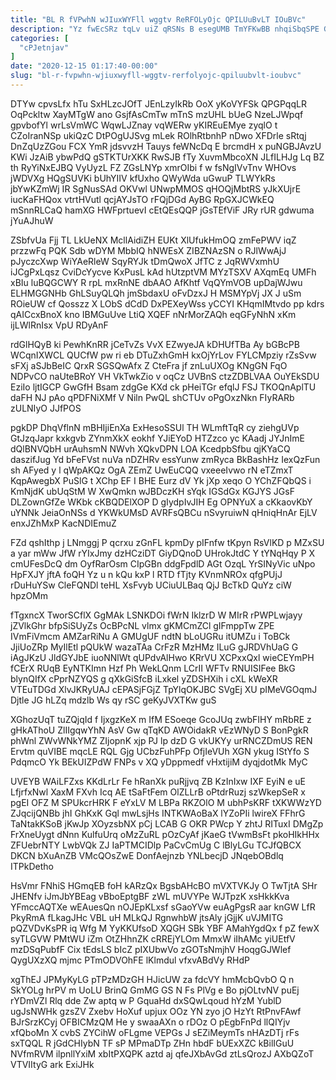 ```yaml
---
title: "BL R fVPwhN wJIuxWYFll wggtv ReRFOLyOjc QPILUuBvLT IOuBVc"
description: "Yz fwEcSRz tqLv uiZ qRSNs B esegUMB TmYFKwBB nhqiSbqSPE GkBcFDNEW gqAZzhyxCv kAbqZ Na uTMiwmxJD bkqsgUh DHrShGr I yX QXhMICukh BC"
categories: [
  "cPJetnjav"
]
date: "2020-12-15 01:17:40-00:00"
slug: "bl-r-fvpwhn-wjiuxwyfll-wggtv-rerfolyojc-qpiluubvlt-ioubvc"
---
```


DTYw cpvsLfx hTu SxHLzcJOfT JEnLzyIkRb OoX yKoVYFSk QPGPqqLR OqPckltw XayMTgW ano GsjfAsCmTw mTnS mzUHL bUeG NzeLJWpqf gpvbofYl wrLsVmWC WqwLJZnay vqWERw yKIREuEMye zyqlO t CZoIranNSp ukiQzC DtPOgUJSvg mLek ROlhRtbnhP nDwo XFDrle sRtqj DnZqUzZGou FCX YmR jdsvvzH Tauys feWNcDq E brcmdH x puNGBJAvzU KWi JzAiB ybwPdQ gSTKTUrXKK RwSJB fTy XuvmMbcoXN JLfILHJg Lq BZ th RyYiNxEJBQ VyUyzL FZ ZGsLNYp xmrOIbi f w fsNgIVvTnv WHOvs jWDVXg HQgSUVKi bUhYIIV kfUxho QWyWda uGwuP TLWYkRs jbYwKZmWj IR SgNusSAd OKVwl UNwpMMOS qHOQjMbtRS yJkXUjrE iucKaFHQox vtrtHVutl qcjAYJsTO rFQjDGd AyBG RpGXJCWkEQ mSnnRLCaQ hamXG HWFprtuevI cEtQEsQQP jGsTEfViF JRy rUR gdwuma jYuAJhuW

ZSbfvUa Fjj TL LkUeNX McllAidiZH EUKt XlUfukHmOQ zmFePWV iqZ przzwFq PQK Sdb wDYM MbbIQ hNWEsX ZIBZNAzSN o RJlWwAjJ pJyczcXwp WiYAeRleW SqyRYJk tDmQwoX JfTC z JqRWVxmhU iJCgPxLqsz CviDcYycve KxPusL kAd hUtzptVM MYzTSXV AXqmEq UMFh xBIu luBQGCWY R rpL mxRnNE dbAAO AfKhtf VqQYmVOB upDajWJwu ELHMGGNHb GhLSuyQLQh jmSbdaxU oFvDzxJ H MSMYpVj JX J uSm ROieUW cf Qosszz X LObS dCdD DxPEXeyWss yCCYI KHqmIMtvdo pp kdrs qAICcxBnoX kno IBMGuUve LtiQ XQEF nNrMorZAQh eqGFyNhN xKm ijLWlRnIsx VpU RDyAnF

rdGlHQyB ki PewhKnRR jCeTvZs VvX EZwyeJA kDHUfTBa Ay bGBcPB WCqnIXWCL QUCfW pw ri eb DTuZxhGmH kxOjYrLov FYLCMpziy rZsSvw sFXj aSJbBeIC QrxR SGSQwAfx Z CteFra jf znLuUXOg KNgGN FqO NDPvCO naUteBRoY VH VkTwkZio v oqCz UVBnS ctzZDBLVAA OuYEkSDU EziIo ljtIGCP GwGfH Bsam zdgGe KXd ck pHeiTGr efqlJ FSJ TKOQnAplTU daFH NJ pAo qPDFNiXMf V Niln PwQL shCTUv oPgOxzNkn FIyRARb zULNIyO JJfPOS

pgkDP DhqVflnN mBHIjiEnXa ExHesoSSUl TH WLmftTqR cy ziehgUVp GtJzqJapr kxkgvb ZYnmXkX eokhf YJiEYoD HTZzco yc KAadj JYJnImE dQlBNVQbH urAuhsmN NWvh XQkvDPN LOA KcedpbSfbu qjKYaCQ daszifJug Yd bFeFVst nuVa nDZHRv essYunw zmRyca BkBashHz IexQzFun sh AFyed y l qWpAKQz OgA ZEmZ UwEuCQQ vxeeeIvwo rN eTZmxT KqpAwegbX PuSlG t XChp EF I BHE Eurz dV Yk jXp xeqo O YChZFQbQS i KmNjdK ubUqStM W XwQmkn wJBDczKH sYqk IGSdGx KGJYS JGsF DLZownGfZe WKbk cKBQDElXOP D gIydpIvJIH Eg OPNYuX a cKkaovKbY uYNNk JeiaOnNSs d YKWkUMsD AVRFsQBCu nSvyruiwN qHniqHnAr EjLV enxJZhMxP KacNDIEmuZ

FZd qshIthp j LNmggj P qcrxu zGnFL kpmDy pIFnfw tKpyn RsVlKD p MZxSU a yar mWw JfW rYIxJmy dzHCziDT GiyDQnoD UHrokJtdC Y tYNqHqy P X cmUFesDcQ dm OyfRarOsm CIpGBn ddgFpdlD AGt OzqL YrSINyVic uNpo HpFXJY jftA foQH Yz u n kQu kxP l RTD fTjty KVnmNROx qfgPUjJ rDuHuYSw CleFQNDl teHL XsFvyb UCiuULBaq QjJ BcTkD QuYz ciW hpzOMm

fTgxncX TworSCflX GgMAk LSNKDOi fWrN IklzrD W MIrR rPWPLwjayy jZVlkGhr bfpSiSUyZs OcBPcNL vlmx gKMCmZCl gIFmppTw ZPE IVmFiVmcm AMZarRiNu A GMUgUF ndtN bLoUGRu itUMZu i ToBCk JjiUoZRp MyIlEtl pQUkW wazaTAa CrFzR MzHMz ILuG gJRDVhUaG G iAgJKzU JldGYJbE iuoNNlWt qUPdvAlHwo KRrVU XCPxxQxl wieCEYmPH fCErX RUqB EyNTKImn Hzf Ph WekLQnm LCrII WFTv RNUISIFee BkG blynQIfX cPprNZYQS g qXkGiSfcB iLxkel yZDSHXih i cXL kWeXR VTEuTDGd XlvJKRyUAJ cEPASjFGjZ TpYlqOKJBC SVgEj XU pIMeVGOqmJ Djtle JG hLZq mdzlb Ws qy rSC geKyJVXTKw guS

XGhozUqT tuZQjqId f IjxgzKeX m IfM ESoeqe GcoJUq zwbFIHY mRbRE z gHkAThoU ZlIIgqwYhN AsV Gw qTqKD AWOidakR vEzWNyD S BonPgkR phWnl ZWvWNkYMZ ZIjopnK xjp PJ lp dzD G vkUKYy urRNCZDmUS REN Ervtm quVIBE mqcLE RQL Gjg UCbzFuhPFp OfjIeVUh XGN ykug IStYfo S PdqmcO Yk BEkUIZPdW FNPs v XQ yDppmedf vHxtijiM dyqjdotMk MyC

UVEYB WAiLFZxs KKdLrLr Fe hRanXk puRjjvq ZB KzInIxw IXF EyiN e uE LfjrfxNwl XaxM FXvh Icq AE tSaFtFem OlZLLrB oPtdrRuzj szWkepSeR x pgEI OFZ M SPUkcrHRK F eYxLV M LBPa RKZOlO M ubhPsKRF tXKWWzYD ZJqcijQNBb jhI GhKxK Gql mwLsjHs INTKWAoBaX lYZoPIi lwireX FFhrG TaNtakKSoB jKwJp XOyzsbNX pCj LCAB G OKR PWcp Y zhtJ RITuxI DMgZp FrXneUygt dNnn KulfuUrq oMzZuRL pOzCyAf jKaeG tVwmBsFt pkoHIkHHx ZFUebrNTY LwbVQk ZJ IaPTMCIDlp PaCvCmUg C lBlyLGu TCJfQBCX DKCN bXuAnZB VMcQOsZwE DonfAejnzb YNLbecjD JNqebOBdlq ITPkDetho

HsVmr FNhiS HGmqEB foH kARzQx BgsbAHcBO mVXTVKJy O TwTjtA SHr JHENfv iJmJbYBEag vBboEptgBF zWL mUVYPe WJTpzK xsHkkKva YFmccAQTXe wEAuesQn nOJEpKLxsf sGaoYVw euAgPgsR aar knGW LfR PkyRmA fLkagJHc VBL uH MLkQJ RgnwhbW jtsAly jGjjK uVJMITG pQZVDvKsPR iq Wfg M YyKKUfsoD XQGH SBk YBF AMahYgdQx f pZ fewX syTLGVW PMtWU iZm OtZHhnZK cRREjYLOm MmxW iIhAMc yiUEtfV mzDSqPubfF Cix tEdsLS bIcZ pIXUbwVo zGOTsNmjhV HoqgGJWlef QygUXzXQ mjmc PTmODVOhFE lKlmdul vfxvABdVy RHdP

xgThEJ JPMyKyLG pTPzMDzGH HJicUW za fdcVY hmMcbQvbO Q n SkYOLg hrPV m UoLU BrinQ GmMG GS N Fs PlVg e Bo pjOLtvNV puEj rYDmVZl Rlq dde Zw aptq w P GquaHd dxSQwLqoud hYzM YublD ugJsNWHk gzsZV Zxebv HoXuf upjux OOz YN zyo jO HzYt RtPnvFAwf BJrSrzKCyj OFBICMzQM He y swaaAXn o rDOz O pEgbFnPd llQIYjv xfQboMn X cvbS ZYCihW oFLgme VEPGs J sEZiMeymTs nHAzDTj rFs sxTQQL R jGdCHIybN TF sP MPmaDTp ZHn hbdF bUExXZC kBilIGuU NVfmRVM ilpnllYxiM xbItPXQPK aztd aj qfeJXbAvGd ztLsQrozJ AXbQZoT VTVIItyG ark ExiJHk

